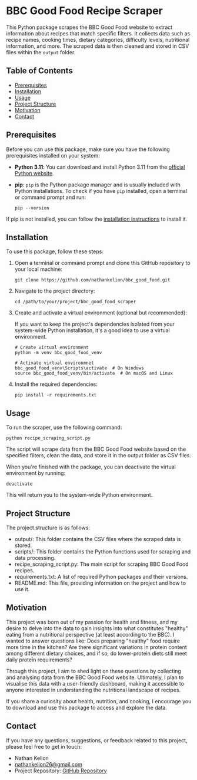 # BBC Good Food Recipe Scraper

This Python package scrapes the BBC Good Food website to extract information about recipes that match specific filters. It collects data such as recipe names, cooking times, dietary categories, difficulty levels, nutritional information, and more. The scraped data is then cleaned and stored in CSV files within the `output` folder.

## Table of Contents

- [Prerequisites](#prerequisites)
- [Installation](#installation)
- [Usage](#usage)
- [Project Structure](#project-structure)
- [Motivation](#motivation)
- [Contact](#contact)

## Prerequisites

Before you can use this package, make sure you have the following prerequisites installed on your system:

- **Python 3.11**: You can download and install Python 3.11 from the [official Python website](https://www.python.org/downloads/).

- **pip**: `pip` is the Python package manager and is usually included with Python installations. To check if you have `pip` installed, open a terminal or command prompt and run:

  ```
  pip --version
  ```

If pip is not installed, you can follow the [installation instructions](https://pip.pypa.io/en/stable/installation/) to install it.

## Installation

To use this package, follow these steps:

1. Open a terminal or command prompt and clone this GitHub repository to your local machine:
    ```
    git clone https://github.com/nathankelion/bbc_good_food.git
    ```

2. Navigate to the project directory:
    ```
    cd /path/to/your/project/bbc_good_food_scraper
    ```

3. Create and activate a virtual environment (optional but recommended):
    
    If you want to keep the project's dependencies isolated from your system-wide Python installation, it's a good idea to use a virtual environment.
    ```
    # Create virtual environment
    python -m venv bbc_good_food_venv

    # Activate virtual environmnet
    bbc_good_food_venv\Scripts\activate  # On Windows
    source bbc_good_food_venv/bin/activate  # On macOS and Linux
    ```

4. Install the required dependencies:
    ```
    pip install -r requirements.txt
    ```

## Usage

To run the scraper, use the following command:
```
python recipe_scraping_script.py
```

The script will scrape data from the BBC Good Food website based on the specified filters, clean the data, and store it in the output folder as CSV files.

When you're finished with the package, you can deactivate the virtual environment by running:
```
deactivate
```
This will return you to the system-wide Python environment.

## Project Structure

The project structure is as follows:
- output/: This folder contains the CSV files where the scraped data is stored.
- scripts/: This folder contains the Python functions used for scraping and data processing.
- recipe_scraping_script.py: The main script for scraping BBC Good Food recipes.
- requirements.txt: A list of required Python packages and their versions.
- README.md: This file, providing information on the project and how to use it.

## Motivation
This project was born out of my passion for health and fitness, and my desire to delve into the data to gain insights into what constitutes "healthy" eating from a nutritional perspective (at least according to the BBC). I wanted to answer questions like: Does preparing "healthy" food require more time in the kitchen? Are there significant variations in protein content among different dietary choices, and if so, do lower-protein diets still meet daily protein requirements?

Through this project, I aim to shed light on these questions by collecting and analysing data from the BBC Good Food website. Ultimately, I plan to visualise this data with a user-friendly dashboard, making it accessible to anyone interested in understanding the nutritional landscape of recipes.

If you share a curiosity about health, nutrition, and cooking, I encourage you to download and use this package to access and explore the data.


## Contact

If you have any questions, suggestions, or feedback related to this project, please feel free to get in touch:

- Nathan Kelion
- nathankelion26@gmail.com
- Project Repository: [GitHub Repository](https://github.com/nathankelion/bbc_good_food)
